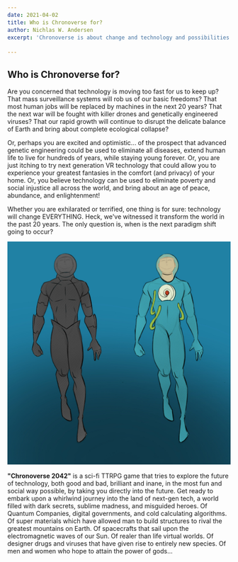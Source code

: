 ```yaml
---
date: 2021-04-02
title: Who is Chronoverse for?
author: Nichlas W. Andersen
excerpt: 'Chronoverse is about change and technology and possibilities. '

---
```

## Who is Chronoverse for?

Are you concerned that technology is moving too fast for us to keep up? That mass surveillance systems will rob us of our basic freedoms? That most human jobs will be replaced by machines in the next 20 years? That the next war will be fought with killer drones and genetically engineered viruses? That our rapid growth will continue to disrupt the delicate balance of Earth and bring about complete ecological collapse?

Or, perhaps you are excited and optimistic... of the prospect that advanced genetic engineering could be used to eliminate all diseases, extend human life to live for hundreds of years, while staying young forever. Or, you are just itching to try next generation VR technology that could allow you to experience your greatest fantasies in the comfort (and privacy) of your home. Or, you believe technology can be used to eliminate poverty and social injustice all across the world, and bring about an age of peace, abundance, and enlightenment!

Whether you are exhilarated or terrified, one thing is for sure: technology will change EVERYTHING. Heck, we've witnessed it transform the world in the past 20 years. The only question is, when is the next paradigm shift going to occur?

![](/uploads/atlantean-colored.jpeg)

**"Chronoverse 2042"** is a sci-fi TTRPG game that tries to explore the future of technology, both good and bad, brilliant and inane, in the most fun and social way possible, by taking you directly into the future. Get ready to embark upon a whirlwind journey into the land of next-gen tech, a world filled with dark secrets, sublime madness, and misguided heroes. Of Quantum Companies, digital governments, and cold calculating algorithms. Of super materials which have allowed man to build structures to rival the greatest mountains on Earth. Of spacecrafts that sail upon the electromagnetic waves of our Sun. Of realer than life virtual worlds. Of designer drugs and viruses that have given rise to entirely new species. Of men and women who hope to attain the power of gods...